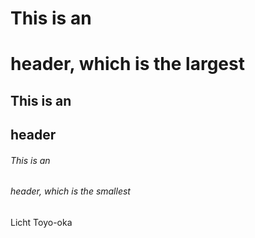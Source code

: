 # This is an <h1> header, which is the largest
## This is an <h2> header
###### This is an <h6> header, which is the smallest
Licht Toyo-oka
